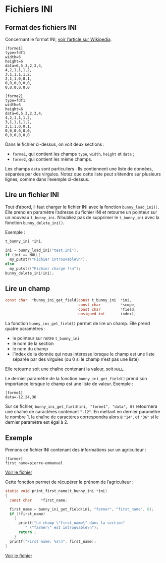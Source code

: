 
# Fichiers INI #

## Format des fichiers INI ##

Concernant le format INI, [voir l’article sur Wikipedia][wikipedia].

```
[forme1]
type=fdf1
width=6
height=6
data=6,5,3,2,3,4,
4,2,1,1,1,2,
3,1,1,1,1,2,
2,1,1,0,0,1,
0,0,0,0,0,0,
0,0,0,0,0,0

[forme2]
type=fdf1
width=6
height=6
data=6,5,3,2,3,4,
4,2,1,1,1,2,
3,1,1,1,1,2,
2,1,1,0,0,1,
0,0,0,0,0,0,
0,0,0,0,0,0
```

Dans le fichier ci-dessus, on voit deux sections :
  - `forme1`, qui contient les champs `type`, `width`, `height`
  et `data` ;
  - `forme2`, qui contient les même champs.

Les champs `data` sont particuliers : Ils contiennent une liste de données,
séparées par des virgules. Notez que cette liste peut s’étendre sur plusieurs
lignes, comme dans l’exemple ci-dessus.

## Lire un fichier INI ##

Tout d’abord, il faut charger le fichier INI avec la fonction
`bunny_load_ini()`.
Elle prend en paramètre l’adresse du fichier INI et retourne un pointeur
sur un nouveau `t_bunny_ini`.
N’oubliez pas de supprimer le `t_bunny_ini` avec la fonction
`bunny_delete_ini()`.

Exemple :

```c
t_bunny_ini	*ini;

ini = bunny_load_ini("test.ini");
if (ini == NULL)
  my_putstr("Fichier introuvable\n");
else
  my_putstr("Fichier chargé !\n");
bunny_delete_ini(ini);
```

## Lire un champ ##

```c
const char	*bunny_ini_get_field(const t_bunny_ini	*ini,
								 const char			*scope,
								 const char			*field,
								 unsigned int		index);
```

La fonction `bunny_ini_get_field()` permet de lire un champ.
Elle prend quatre paramètres :

  - le pointeur sur notre `t_bunny_ini`
  - le nom de la section
  - le nom du champ
  - l’index de la donnée qui nous intéresse lorsque le champ est
  une liste séparée par des virgules (ou 0 si le champ n’est pas une liste)

Elle retourne soit une chaîne contenant la valeur, soit `NULL`.

Le dernier paramètre de la fonction `bunny_ini_get_field()`
prend son importance lorsque le champ est une liste de valeur.
Exemple :

```
[forme1]
data=-12,24,36
```

Sur ce fichier, `bunny_ini_get_field(ini, "forme1", "data", 0)`
retournera une chaîne de caractères contenant `"-12"`.
En mettant en dernier paramètre le nombre 1, la chaîne de caractères
correspondra alors à `"24"`, et `"36"` si le dernier paramètre
est égal à 2.

## Exemple ##

Prenons ce fichier INI contenant des informations sur un agriculteur :

```
[farmer]
first_name=pierre-emmanuel
```

[Voir le fichier][test.ini]

Cette fonction permet de récupérer le prénom de l’agriculteur :

```c
static void	print_first_name(t_bunny_ini *ini)
{
  const char	*first_name;

  first_name = bunny_ini_get_field(ini, "farmer", "first_name", 0);
  if (!first_name)
    {
      printf("Le champ \"first_name\" dans la section"
	     " \"farmer\" est introuvable\n");
      return ;
    }
  printf("First name: %s\n", first_name);
}
```

[Voir le fichier][ini.c]

[wikipedia]: https://en.wikipedia.org/wiki/INI_file
[ini.c]: https://github.com/motet-a/liblapin-tutorial/blob/master/examples/ini/ini.c
[test.ini]: https://github.com/motet-a/liblapin-tutorial/blob/master/examples/ini/test.ini

